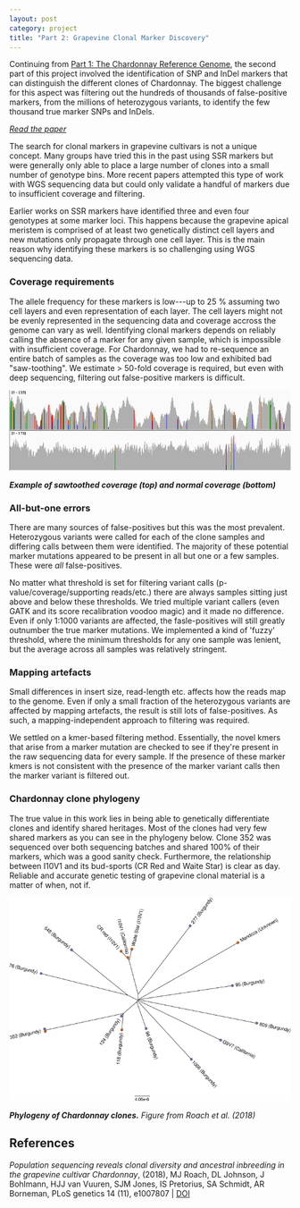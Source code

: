 ```yaml
---
layout: post
category: project
title: "Part 2: Grapevine Clonal Marker Discovery"
---
```


Continuing from [Part 1: The Chardonnay Reference Genome](/project/2020/05/19/the-chardonnay-reference-genome.html),
the second part of this project involved the identification of SNP and InDel markers that can distinguish the different clones of Chardonnay.
The biggest challenge for this aspect was filtering out the hundreds of thousands of false-positive markers,
from the millions of heterozygous variants, to identify the few thousand true marker SNPs and InDels.

[_Read the paper_](https://doi.org/10.1371/journal.pgen.1007807)

The search for clonal markers in grapevine cultivars is not a unique concept.
Many groups have tried this in the past using SSR markers but were generally only able
to place a large number of clones into a small number of genotype bins.
More recent papers attempted this type of work with WGS sequencing data 
but could only validate a handful of markers due to insufficient coverage and filtering.

Earlier works on SSR markers have identified three and even four genotypes at some marker loci.
This happens because the grapevine apical meristem is comprised of at least two genetically distinct cell layers and
new mutations only propagate through one cell layer.
This is the main reason why identifying these markers is so challenging using WGS sequencing data.

### Coverage requirements

The allele frequency for these markers is low---up
to 25 % assuming two cell layers and even representation of each layer.
The cell layers might not be evenly represented in the sequencing data and coverage accross the genome can vary as well.
Identifying clonal markers depends on reliably calling the absence of a marker for any given sample,
which is impossible with insufficient coverage.
For Chardonnay, we had to re-sequence an entire batch of samples as the coverage was too low and exhibited bad "saw-toothing".
We estimate > 50-fold coverage is required, but even with deep sequencing, filtering out false-positive markers is difficult.

![](/assets/images/sawtoothed_coverage.png)

___Example of sawtoothed coverage (top) and normal coverage (bottom)___

### All-but-one errors

There are many sources of false-positives but this was the most prevalent.
Heterozygous variants were called for each of the clone samples and differing calls between them were identified.
The majority of these potential marker mutations appeared to be present in all but one or a few samples.
These were _all_ false-positives.

No matter what threshold is set for filtering variant calls (p-value/coverage/supporting reads/etc.) there are always samples sitting just above and below these thresholds.
We tried multiple variant callers (even GATK and its score recalibration voodoo magic) and it made no difference.
Even if only 1:1000 variants are affected, the fasle-positives will still greatly outnumber the true marker mutations.
We implemented a kind of 'fuzzy' threshold, where the minimum thresholds for any one sample was lenient,
but the average across all samples was relatively stringent.

### Mapping artefacts

Small differences in insert size, read-length etc. affects how the reads map to the genome.
Even if only a small fraction of the heterozygous variants are affected by mapping artefacts, the result is still lots of false-positives.
As such, a mapping-independent approach to filtering was required.

We settled on a kmer-based filtering method.
Essentially, the novel kmers that arise from a marker mutation are checked to see if they're present in the raw sequencing data for every sample.
If the presence of these marker kmers is not consistent with the presence of the marker variant calls then the marker variant is filtered out.

### Chardonnay clone phylogeny

The true value in this work lies in being able to genetically differentiate clones and identify shared heritages.
Most of the clones had very few shared markers as you can see in the phylogeny below.
Clone 352 was sequenced over both sequencing batches and shared 100% of their markers, which was a good sanity check.
Furthermore, the relationship between I10V1 and its bud-sports (CR Red and Waite Star) is clear as day.
Reliable and accurate genetic testing of grapevine clonal material is a matter of when, not if.

![](/assets/images/chardonnay-clone-tree.png)

___Phylogeny of Chardonnay clones.__ Figure from Roach et al. (2018)_

## References

_Population sequencing reveals clonal diversity and ancestral inbreeding in the grapevine cultivar Chardonnay_,
(2018),
MJ Roach, DL Johnson, J Bohlmann, HJJ van Vuuren, SJM Jones, IS Pretorius, SA Schmidt, AR Borneman,
PLoS genetics 14 (11), e1007807 |
[DOI](https://doi.org/10.1371/journal.pgen.1007807)

